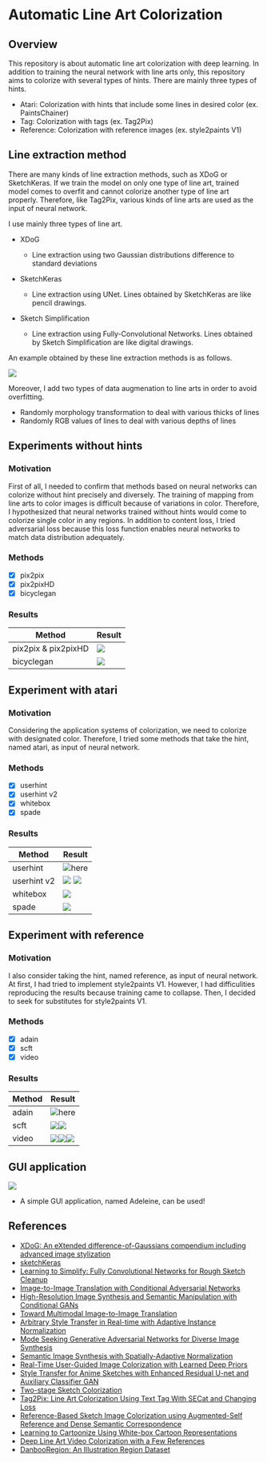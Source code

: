 # Automatic Line Art Colorization

## Overview
This repository is about automatic line art colorization with deep learning. In addition to training the neural network with line arts only, this repository aims to colorize with several types of hints. There are mainly three types of hints.
  
- Atari: Colorization with hints that include some lines in desired color (ex. PaintsChainer)
- Tag: Colorization with tags (ex. Tag2Pix)
- Reference: Colorization with reference images (ex. style2paints V1)
  
## Line extraction method
There are many kinds of line extraction methods, such as XDoG or SketchKeras. If we train the model on only one type of line art, trained model comes to overfit and cannot colorize another type of line art properly. Therefore, like Tag2Pix, various kinds of line arts are used as the input of neural network.

I use mainly three types of line art.

- XDoG
  - Line extraction using two Gaussian distributions difference to standard deviations
  
- SketchKeras
  - Line extraction using UNet. Lines obtained by SketchKeras are like pencil drawings.
  
- Sketch Simplification
  - Line extraction using Fully-Convolutional Networks. Lines obtained by Sketch Simplification are like digital drawings.

An example obtained by these line extraction methods is as follows.  

![](./Data/lineart.png)

Moreover, I add two types of data augmenation to line arts in order to avoid overfitting.

- Randomly morphology transformation to deal with various thicks of lines
- Randomly RGB values of lines to deal with various depths of lines

## Experiments without hints

### Motivation
First of all, I needed to confirm that methods based on neural networks can colorize without hint precisely and diversely. The training of mapping from line arts to color images is difficult because of variations in color. Therefore, I hypothesized that neural networks trained without hints would come to colorize single color in any regions. In addition to content loss, I tried adversarial loss because this loss function enables neural networks to match data distribution adequately.

### Methods
- [x] pix2pix
- [x] pix2pixHD
- [X] bicyclegan

### Results
| Method | Result |
| ---- | ---- |
| pix2pix & pix2pixHD | ![](./Data/nohint_comparison.png) |
| bicyclegan | ![](./nohint_bicyclegan/data/result1.png) |

## Experiment with atari

### Motivation
Considering the application systems of colorization, we need to colorize with designated color. Therefore, I tried some methods that take the hint, named atari, as input of neural network.

### Methods
- [x] userhint
- [x] userhint v2
- [x] whitebox
- [x] spade

### Results
| Method | Result |
| ---- | ---- |
| userhint | ![here](./atari_userhint/data/result2.png) |
| userhint v2 | ![](./atari_userhint_v2/data/11859.png) ![](./atari_userhint_v2/data/12008.png) |
| whitebox | ![](./atari_whitebox/data/result2.png) |
| spade | ![](./atari_spade/data/result1.png) |

## Experiment with reference

### Motivation
I also consider taking the hint, named reference, as input of neural network. At first, I had tried to implement style2paints V1. However, I had difficulities reproducing the results because training came to collapse. Then, I decided to seek for substitutes for style2paints V1.

### Methods
- [x] adain
- [x] scft
- [x] video

### Results
| Method | Result |
| ---- | ---- |
| adain | ![here](./reference_adain/data/res1.png)
| scft | ![](./reference_scft/data/result2.png)![](./reference_scft/data/result4.png)
| video | ![](./reference_video/data/never_color1.gif)![](./reference_video/data/sakura1_color1.gif)![](./reference_video/data/rayearth1_color1.gif) |

## GUI application
![](./Adeleine/data/screen_image.png)

- A simple GUI application, named Adeleine, can be used!

## References
- [XDoG: An eXtended difference-of-Gaussians compendium including advanced image stylization](https://users.cs.northwestern.edu/~sco590/winnemoeller-cag2012.pdf)
- [sketchKeras](https://github.com/lllyasviel/sketchKeras)
- [Learning to Simplify: Fully Convolutional Networks for Rough Sketch Cleanup](https://esslab.jp/~ess/publications/SimoSerraSIGGRAPH2016.pdf)
- [Image-to-Image Translation with Conditional Adversarial Networks](https://arxiv.org/pdf/1611.07004.pdf)
- [High-Resolution Image Synthesis and Semantic Manipulation with Conditional GANs](https://arxiv.org/pdf/1711.11585.pdf)
- [Toward Multimodal Image-to-Image Translation](https://arxiv.org/pdf/1711.11586.pdf)
- [Arbitrary Style Transfer in Real-time with Adaptive Instance Normalization](https://arxiv.org/pdf/1703.06868.pdf)
- [Mode Seeking Generative Adversarial Networks for Diverse Image Synthesis](https://arxiv.org/pdf/1903.05628.pdf)
- [Semantic Image Synthesis with Spatially-Adaptive Normalization](https://arxiv.org/pdf/1903.07291.pdf)
- [Real-Time User-Guided Image Colorization with Learned Deep Priors](https://arxiv.org/pdf/1705.02999.pdf)
- [Style Transfer for Anime Sketches with Enhanced Residual U-net and Auxiliary Classifier GAN](https://arxiv.org/pdf/1706.03319.pdf)
- [Two-stage Sketch Colorization](http://www.cse.cuhk.edu.hk/~ttwong/papers/colorize/colorize.pdf)
- [Tag2Pix: Line Art Colorization Using Text Tag With SECat and Changing Loss](https://openaccess.thecvf.com/content_ICCV_2019/papers/Kim_Tag2Pix_Line_Art_Colorization_Using_Text_Tag_With_SECat_and_ICCV_2019_paper.pdf)
- [Reference-Based Sketch Image Colorization using Augmented-Self Reference and Dense Semantic Correspondence](https://arxiv.org/pdf/2005.05207.pdf)
- [Learning to Cartoonize Using White-box Cartoon Representations](https://github.com/SystemErrorWang/White-box-Cartoonization/blob/master/paper/06791.pdf)
- [Deep Line Art Video Colorization with a Few References](https://arxiv.org/pdf/2003.10685.pdf)
- [DanbooRegion: An Illustration Region Dataset](https://lllyasviel.github.io/DanbooRegion/paper/paper.pdf)
